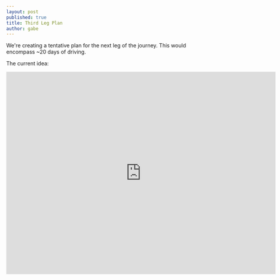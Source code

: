 ```yaml
---
layout: post
published: true
title: Third Leg Plan
author: gabe
---
```


We're creating a tentative plan for the next leg of the journey. This would encompass ~20 days of driving.

The current idea: 

<iframe class="gmap_embed" src="https://www.google.com/maps/embed?pb=!1m65!1m12!1m3!1d5866898.824627634!2d-118.45815762536691!3d44.11025009085117!2m3!1f0!2f0!3f0!3m2!1i1024!2i768!4f13.1!4m50!1i0!3e0!4m5!1s0x876b80aa231f17cf%3A0x118ef4f8278a36d6!2sDenver%2C+CO!3m2!1d39.7384357!2d-104.9848593!4m5!1s0x5343510fedc7db4d%3A0x214c1d71e3fdf714!2sHelena%2C+Mt!3m2!1d46.595805!2d-112.027031!4m5!1s0x87523d9488d131ed%3A0x5b53b7a0484d31ca!2sSalt+Lake+City%2C+UT!3m2!1d40.760779299999996!2d-111.89104739999999!4m5!1s0x54aef172e947b49d%3A0x9a5b989b36679d9b!2sBoise%2C+ID!3m2!1d43.618710199999995!2d-116.2146068!4m5!1s0x549e185c30bbe7e5%3A0xddfcc9d60b84d9b1!2sSpokane%2C+WA!3m2!1d47.658780199999995!2d-117.42604659999999!4m5!1s0x548673f143a94fb3%3A0xbb9196ea9b81f38b!2sVancouver%2C+BC%2C+Canada!3m2!1d49.2827291!2d-123.12073749999999!4m5!1s0x54c6170840e5e339%3A0x902bf2e1452fe3a3!2sCrater+Lake+National+Park%2C+Oregon!3m2!1d42.868441!2d-122.168478!4m5!1s0x808fcae48af93ff5%3A0xb99d8c0aca9f717b!2sSan+Jose%2C+CA!3m2!1d37.3393857!2d-121.8949555!5e0!3m2!1sen!2sus!4v1417576413699;ll=35,-90" width="720" height="540" frameborder="0" style="border:0"></iframe>

<br>